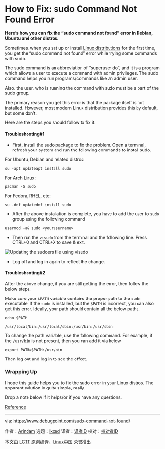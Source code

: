 [#]: subject: "How to Fix: sudo Command Not Found Error"
[#]: via: "https://www.debugpoint.com/sudo-command-not-found/"
[#]: author: "Arindam https://www.debugpoint.com/author/admin1/"
[#]: collector: "lkxed"
[#]: translator: " "
[#]: reviewer: " "
[#]: publisher: " "
[#]: url: " "

How to Fix: sudo Command Not Found Error
======

**Here’s how you can fix the “sudo command not found” error in Debian, Ubuntu and other distros.**

Sometimes, when you set up or install [Linux distributions][1] for the first time, you get the “sudo command not found” error while trying some commands with sudo.

The sudo command is an abbreviation of “superuser do”, and it is a program which allows a user to execute a command with admin privileges. The sudo command helps you run programs/commands like an admin user.

Also, the user, who is running the command with sudo must be a part of the sudo group.

The primary reason you get this error is that the package itself is not installed. However, most modern Linux distribution provides this by default, but some don’t.

Here are the steps you should follow to fix it.

#### Troubleshooting#1

- First, install the sudo package to fix the problem. Open a terminal, refresh your system and run the following commands to install sudo.

For Ubuntu, Debian and related distros:

```
su -apt updateapt install sudo
```

For Arch Linux:

```
pacman -S sudo
```

For Fedora, RHEL, etc:

```
su -dnf updatednf install sudo
```

- After the above installation is complete, you have to add the user to `sudo` group using the following command

`usermod -aG sudo <yourusername>`

- Then run the `visudo` from the terminal and the following line. Press CTRL+O and CTRL+X to save & exit.

![Updating the sudoers file using visudo][2]

- Log off and log in again to reflect the change.

#### Troubleshooting#2

After the above change, if you are still getting the error, then follow the below steps.

Make sure your `$PATH` variable contains the proper path to the `sudo` executable. If the `sudo` is installed, but the `$PATH` is incorrect, you can also get this error. Ideally, your path should contain all the below paths.

```
echo $PATH
```

```
/usr/local/bin:/usr/local/sbin:/usr/bin:/usr/sbin
```

To change the path variable, use the following command. For example, if the `/usr/bin` is not present, then you can add it via below

```
export PATH=$PATH:/usr/bin
```

Then log out and log in to see the effect.

### Wrapping Up

I hope this guide helps you to fix the sudo error in your Linux distros. The apparent solution is quite simple, really.

Drop a note below if it helps/or if you have any questions.

[Reference][3]

--------------------------------------------------------------------------------

via: https://www.debugpoint.com/sudo-command-not-found/

作者：[Arindam][a]
选题：[lkxed][b]
译者：[译者ID](https://github.com/译者ID)
校对：[校对者ID](https://github.com/校对者ID)

本文由 [LCTT](https://github.com/LCTT/TranslateProject) 原创编译，[Linux中国](https://linux.cn/) 荣誉推出

[a]: https://www.debugpoint.com/author/admin1/
[b]: https://github.com/lkxed
[1]: https://www.debugpoint.com/category/distributions
[2]: https://www.debugpoint.com/wp-content/uploads/2022/09/Updating-the-sudoers-file-using-visudo.jpg
[3]: https://linux.die.net/man/8/sudo
